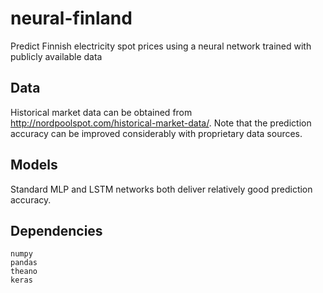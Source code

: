 # neural-finland
Predict Finnish electricity spot prices using a neural network trained with publicly available data

## Data
Historical market data can be obtained from http://nordpoolspot.com/historical-market-data/. Note that the prediction accuracy can be improved considerably with proprietary data sources.

## Models
Standard MLP and LSTM networks both deliver relatively good prediction accuracy.

## Dependencies
```
numpy
pandas
theano
keras
```
